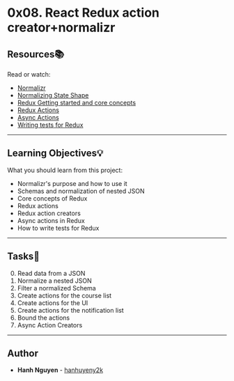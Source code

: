 # 0x08. React Redux action creator+normalizr

## Resources:books:
Read or watch:
* [Normalizr](https://intranet.hbtn.io/rltoken/ilkN2Xj-UhNXKI9XtD1RAw)
* [Normalizing State Shape](https://intranet.hbtn.io/rltoken/_52OezyMP4NZ97kUptCFAQ)
* [Redux Getting started and core concepts](https://intranet.hbtn.io/rltoken/4IIe_EF8N2HbhCnEXInBmQ)
* [Redux Actions](https://intranet.hbtn.io/rltoken/2lCq2kAJiaC8cucW1XM8nA)
* [Async Actions](https://intranet.hbtn.io/rltoken/DHXFKXtH89ZumjdzHdiIEw)
* [Writing tests for Redux](https://intranet.hbtn.io/rltoken/w1XcxW44IUB8fSXpgQJysA)

---
## Learning Objectives:bulb:
What you should learn from this project:
* Normalizr's purpose and how to use it
* Schemas and normalization of nested JSON
* Core concepts of Redux
* Redux actions
* Redux action creators
* Async actions in Redux
* How to write tests for Redux
 
---
## Tasks:page_facing_up:
0. Read data from a JSON
1. Normalize a nested JSON
2. Filter a normalized Schema
3. Create actions for the course list
4. Create actions for the UI
5. Create actions for the notification list
6. Bound the actions
7. Async Action Creators

---

## Author
* **Hanh Nguyen** - [hanhuyeny2k](github.com/hanhuyeny2k)
